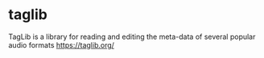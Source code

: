 # taglib
TagLib is a library for reading and editing the meta-data of several popular audio formats 
https://taglib.org/
